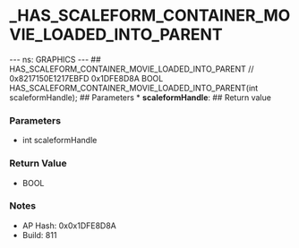 # _HAS_SCALEFORM_CONTAINER_MOVIE_LOADED_INTO_PARENT

--- ns: GRAPHICS --- ## HAS_SCALEFORM_CONTAINER_MOVIE_LOADED_INTO_PARENT  // 0x8217150E1217EBFD 0x1DFE8D8A BOOL HAS_SCALEFORM_CONTAINER_MOVIE_LOADED_INTO_PARENT(int scaleformHandle);   ## Parameters * **scaleformHandle**:  ## Return value

### Parameters
* int scaleformHandle

### Return Value
* BOOL

### Notes
* AP Hash: 0x0x1DFE8D8A
* Build: 811

